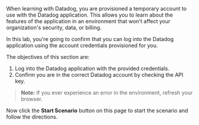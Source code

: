 When learning with Datadog, you are provisioned a temporary account to use with the Datadog application. This allows you to learn about the features of the application in an environment that won't affect your organization's security, data, or billing.

In this lab, you're going to confirm that you can log into the Datadog application using the account credentials provisioned for you. 

The objectives of this section are:

1. Log into the Datadog application with the provided credentials.
1. Confirm you are in the correct Datadog account by checking the API key.

> **Note:** If you ever experience an error in the environment, refresh your browser.

Now click the **Start Scenario** button on this page to start the scenario and follow the directions.
